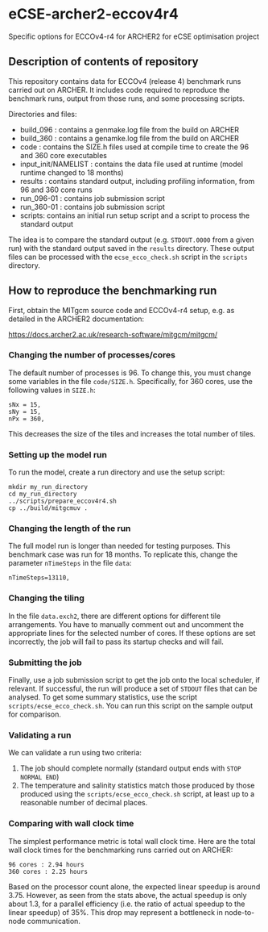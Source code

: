 # eCSE-archer2-eccov4r4
Specific options for ECCOv4-r4 for ARCHER2 for eCSE optimisation project

## Description of contents of repository

This repository contains data for ECCOv4 (release 4) benchmark runs carried out on ARCHER. It includes code required to reproduce the benchmark runs, output from those runs, and some processing scripts.

Directories and files:
 - build_096 : contains a genmake.log file from the build on ARCHER
 - build_360 : contains a genamke.log file from the build on ARCHER
 - code : contains the SIZE.h files used at compile time to create the 96 and 360 core executables
 - input_init/NAMELIST : contains the data file used at runtime (model runtime changed to 18 months)
 - results : contains standard output, including profiling information, from 96 and 360 core runs
 - run_096-01 : contains job submission script
 - run_360-01 : contains job submission script
 - scripts: contains an initial run setup script and a script to process the standard output
 
The idea is to compare the standard output (e.g. ``STDOUT.0000`` from a given run) with the standard output saved in the ``results`` directory. These output files can be processed with the ``ecse_ecco_check.sh`` script in the ``scripts`` directory.

## How to reproduce the benchmarking run

First, obtain the MITgcm source code and ECCOv4-r4 setup, e.g. as detailed in the ARCHER2 documentation:

https://docs.archer2.ac.uk/research-software/mitgcm/mitgcm/

### Changing the number of processes/cores
The default number of processes is 96. To change this, you must change some variables in the file ``code/SIZE.h``. Specifically, for 360 cores, use the following values in ``SIZE.h``:

    sNx = 15,
    sNy = 15,
    nPx = 360,
    
This decreases the size of the tiles and increases the total number of tiles. 

### Setting up the model run
To run the model, create a run directory and use the setup script:

    mkdir my_run_directory
    cd my_run_directory
    ../scripts/prepare_eccov4r4.sh
    cp ../build/mitgcmuv .
    
### Changing the length of the run
The full model run is longer than needed for testing purposes. This benchmark case was run for 18 months. To replicate this, change the parameter ``nTimeSteps`` in the file ``data``:

    nTimeSteps=13110,
    
### Changing the tiling
In the file ``data.exch2``, there are different options for different tile arrangements. You have to manually comment out and uncomment the appropriate lines for the selected number of cores. If these options are set incorrectly, the job will fail to pass its startup checks and will fail. 
    
### Submitting the job    
Finally, use a job submission script to get the job onto the local scheduler, if relevant. If successful, the run will produce a set of ``STDOUT`` files that can be analysed. To get some summary statistics, use the script ``scripts/ecse_ecco_check.sh``. You can run this script on the sample output for comparison. 

### Validating a run
We can validate a run using two criteria:

  1. The job should complete normally (standard output ends with ``STOP NORMAL END``)
  2. The temperature and salinity statistics match those produced by those produced using the ``scripts/ecse_ecco_check.sh`` script, at least up to a reasonable number of decimal places. 
    
### Comparing with wall clock time
The simplest performance metric is total wall clock time. Here are the total wall clock times for the benchmarking runs carried out on ARCHER:

    96 cores : 2.94 hours
    360 cores : 2.25 hours
    
Based on the processor count alone, the expected linear speedup is around 3.75. However, as seen from the stats above, the actual speedup is only about 1.3, for a parallel efficiency (i.e. the ratio of actual speedup to the linear speedup) of 35%. This drop may represent a bottleneck in node-to-node communication.   
